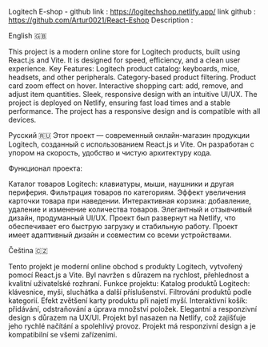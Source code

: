 Logitech E-shop - github
link : https://logitechshop.netlify.app/
link github : https://github.com/Artur0021/React-Eshop
Description : 

English 🇬🇧

This project is a modern online store for Logitech products, built using React.js and Vite. It is designed for speed, efficiency, and a clean user experience.
Key Features:
Logitech product catalog: keyboards, mice, headsets, and other peripherals.
Category-based product filtering.
Product card zoom effect on hover.
Interactive shopping cart: add, remove, and adjust item quantities.
Sleek, responsive design with an intuitive UI/UX.
The project is deployed on Netlify, ensuring fast load times and a stable performance.
The project has a responsive design and is compatible with all devices.

Русский 🇷🇺
Этот проект — современный онлайн-магазин продукции Logitech, созданный с использованием React.js и Vite. Он разработан с упором на скорость, удобство и чистую архитектуру кода.

Функционал проекта:

Каталог товаров Logitech: клавиатуры, мыши, наушники и другая периферия.
Фильтрация товаров по категориям.
Эффект увеличения карточки товара при наведении.
Интерактивная корзина: добавление, удаление и изменение количества товаров.
Элегантный и отзывчивый дизайн, продуманный UI/UX.
Проект был развернут на Netlify, что обеспечивает его быструю загрузку и стабильную работу.
Проект имеет адаптивный дизайн и совместим со всеми устройствами.

Čeština 🇨🇿

Tento projekt je moderní online obchod s produkty Logitech, vytvořený pomocí React.js a Vite. Byl navržen s důrazem na rychlost, přehlednost a kvalitní uživatelské rozhraní.
Funkce projektu:
Katalog produktů Logitech: klávesnice, myši, sluchátka a další příslušenství.
Filtrování produktů podle kategorií.
Efekt zvětšení karty produktu při najetí myší.
Interaktivní košík: přidávání, odstraňování a úprava množství položek.
Elegantní a responzivní design s důrazem na UX/UI.
Projekt byl nasazen na Netlify, což zajišťuje jeho rychlé načítání a spolehlivý provoz.
Projekt má responzivní design a je kompatibilní se všemi zařízeními.

